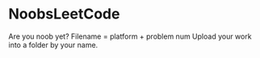 # NoobsLeetCode
Are you noob yet?
Filename = platform + problem num
Upload your work into a folder by your name.
